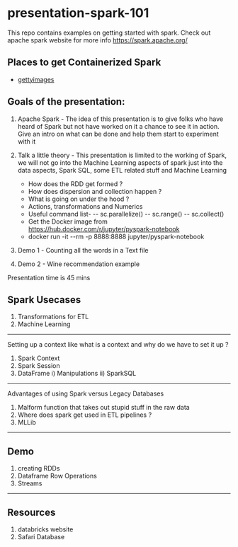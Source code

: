 # presentation-spark-101
This repo contains examples on getting started with spark. Check out apache spark website for more info https://spark.apache.org/

## Places to get Containerized Spark
* [gettyimages](https://github.com/gettyimages/docker-spark)

## Goals of the presentation:
1. Apache Spark - The idea of this presentation is to give folks who have heard of Spark but not have worked on it a chance to see it in action. Give an intro on what can be done and help them start to experiment with it
2. Talk a little theory - This presentation is limited to the working of Spark, we will not go into the Machine Learning aspects of spark just into the data aspects, Spark SQL, some ETL related stuff and Machine Learning
    * How does the RDD get formed ?
    * How does dispersion and collection happen ?
    * What is going on under the hood ?
    * Actions, transformations and Numerics
    * Useful command list- 
                    -- sc.parallelize()
                    -- sc.range()
                    -- sc.collect() 
    * Get the Docker image from https://hub.docker.com/r/jupyter/pyspark-notebook
    * docker run -it --rm -p 8888:8888 jupyter/pyspark-notebook
                    
3. Demo 1 - Counting all the words in a Text file
4. Demo 2 - Wine recommendation example

Presentation time is 45 mins

## Spark Usecases
1. Transformations for ETL
2. Machine Learning
-----
Setting up a context like what is a context and why do we have to set it up ?
1) Spark Context
2) Spark Session
3) DataFrame 
             i) Manipulations
             ii) SparkSQL

-----
Advantages of using Spark versus Legacy Databases
1) Malform function that takes out stupid stuff in the raw data
2) Where does spark get used in ETL pipelines ?
3) MLLib
-----
## Demo
1) creating RDDs
2) Dataframe Row Operations
3) Streams
-----
## Resources
1) databricks website
2) Safari Database

